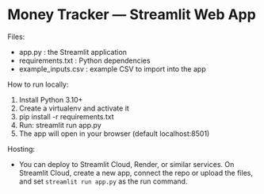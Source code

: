 
Money Tracker — Streamlit Web App
=================================

Files:
- app.py : the Streamlit application
- requirements.txt : Python dependencies
- example_inputs.csv : example CSV to import into the app

How to run locally:
1. Install Python 3.10+
2. Create a virtualenv and activate it
3. pip install -r requirements.txt
4. Run: streamlit run app.py
5. The app will open in your browser (default localhost:8501)

Hosting:
- You can deploy to Streamlit Cloud, Render, or similar services. On Streamlit Cloud, create a new app, connect the repo or upload the files, and set `streamlit run app.py` as the run command.

